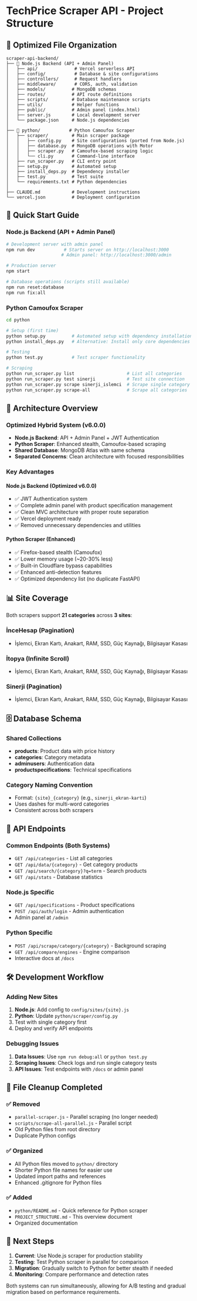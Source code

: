 # TechPrice Scraper API - Project Structure

## 📁 Optimized File Organization

```
scraper-api-backend/
├── 📁 Node.js Backend (API + Admin Panel)
│   ├── api/              # Vercel serverless API
│   ├── config/           # Database & site configurations
│   ├── controllers/      # Request handlers
│   ├── middleware/       # CORS, auth, validation
│   ├── models/          # MongoDB schemas
│   ├── routes/          # API route definitions
│   ├── scripts/         # Database maintenance scripts
│   ├── utils/           # Helper functions
│   ├── public/          # Admin panel (index.html)
│   ├── server.js        # Local development server
│   └── package.json     # Node.js dependencies
│
├── 📁 python/           # Python Camoufox Scraper
│   ├── scraper/         # Main scraper package
│   │   ├── config.py    # Site configurations (ported from Node.js)
│   │   ├── database.py  # MongoDB operations with Motor
│   │   ├── scraper.py   # Camoufox-based scraping logic
│   │   └── cli.py       # Command-line interface
│   ├── run_scraper.py   # CLI entry point
│   ├── setup.py         # Automated setup
│   ├── install_deps.py  # Dependency installer
│   ├── test.py          # Test suite
│   └── requirements.txt # Python dependencies
│
├── CLAUDE.md            # Development instructions
└── vercel.json          # Deployment configuration
```

## 🚀 Quick Start Guide

### Node.js Backend (API + Admin Panel)
```bash
# Development server with admin panel
npm run dev           # Starts server on http://localhost:3000
                     # Admin panel: http://localhost:3000/admin

# Production server
npm start

# Database operations (scripts still available)
npm run reset:database
npm run fix:all
```

### Python Camoufox Scraper
```bash
cd python

# Setup (first time)
python setup.py          # Automated setup with dependency installation
python install_deps.py   # Alternative: Install only core dependencies

# Testing
python test.py           # Test scraper functionality

# Scraping
python run_scraper.py list                    # List all categories
python run_scraper.py test sinerji            # Test site connection
python run_scraper.py scrape sinerji_islemci  # Scrape single category
python run_scraper.py scrape-all              # Scrape all categories
```

## 🔧 Architecture Overview

### Optimized Hybrid System (v6.0.0)
- **Node.js Backend**: API + Admin Panel + JWT Authentication
- **Python Scraper**: Enhanced stealth, Camoufox-based scraping
- **Shared Database**: MongoDB Atlas with same schema
- **Separated Concerns**: Clean architecture with focused responsibilities

### Key Advantages

#### Node.js Backend (Optimized v6.0.0)
- ✅ JWT Authentication system
- ✅ Complete admin panel with product specification management
- ✅ Clean MVC architecture with proper route separation
- ✅ Vercel deployment ready
- ✅ Removed unnecessary dependencies and utilities

#### Python Scraper (Enhanced)
- ✅ Firefox-based stealth (Camoufox)
- ✅ Lower memory usage (~20-30% less)
- ✅ Built-in Cloudflare bypass capabilities
- ✅ Enhanced anti-detection features
- ✅ Optimized dependency list (no duplicate FastAPI)

## 📊 Site Coverage

Both scrapers support **21 categories** across **3 sites**:

### İnceHesap (Pagination)
- İşlemci, Ekran Kartı, Anakart, RAM, SSD, Güç Kaynağı, Bilgisayar Kasası

### İtopya (Infinite Scroll)  
- İşlemci, Ekran Kartı, Anakart, RAM, SSD, Güç Kaynağı, Bilgisayar Kasası

### Sinerji (Pagination)
- İşlemci, Ekran Kartı, Anakart, RAM, SSD, Güç Kaynağı, Bilgisayar Kasası

## 🗄️ Database Schema

### Shared Collections
- **products**: Product data with price history
- **categories**: Category metadata  
- **adminusers**: Authentication data
- **productspecifications**: Technical specifications

### Category Naming Convention
- Format: `{site}_{category}` (e.g., `sinerji_ekran-karti`)
- Uses dashes for multi-word categories
- Consistent across both scrapers

## 🔗 API Endpoints

### Common Endpoints (Both Systems)
- `GET /api/categories` - List all categories
- `GET /api/data/{category}` - Get category products
- `GET /api/search/{category}?q=term` - Search products
- `GET /api/stats` - Database statistics

### Node.js Specific
- `GET /api/specifications` - Product specifications
- `POST /api/auth/login` - Admin authentication
- Admin panel at `/admin`

### Python Specific  
- `POST /api/scrape/category/{category}` - Background scraping
- `GET /api/compare/engines` - Engine comparison
- Interactive docs at `/docs`

## 🛠️ Development Workflow

### Adding New Sites
1. **Node.js**: Add config to `config/sites/{site}.js`
2. **Python**: Update `python/scraper/config.py`
3. Test with single category first
4. Deploy and verify API endpoints

### Debugging Issues
1. **Data Issues**: Use `npm run debug:all` or `python test.py`
2. **Scraping Issues**: Check logs and run single category tests
3. **API Issues**: Test endpoints with `/docs` or admin panel

## 📝 File Cleanup Completed

### ✅ Removed
- `parallel-scraper.js` - Parallel scraping (no longer needed)
- `scripts/scrape-all-parallel.js` - Parallel script
- Old Python files from root directory
- Duplicate Python configs

### ✅ Organized
- All Python files moved to `python/` directory
- Shorter Python file names for easier use
- Updated import paths and references
- Enhanced .gitignore for Python files

### ✅ Added
- `python/README.md` - Quick reference for Python scraper
- `PROJECT_STRUCTURE.md` - This overview document
- Organized documentation

## 🎯 Next Steps

1. **Current**: Use Node.js scraper for production stability
2. **Testing**: Test Python scraper in parallel for comparison
3. **Migration**: Gradually switch to Python for better stealth if needed
4. **Monitoring**: Compare performance and detection rates

Both systems can run simultaneously, allowing for A/B testing and gradual migration based on performance requirements.